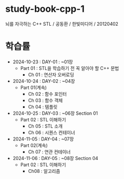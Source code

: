 # study-book-cpp-1
뇌를 자극하는 C++ STL / 공동환 / 한빛미디어 / 20120402

# 학습률
- 2024-10-23 : DAY-01 : ~01장
  - Part 01 : STL을 학습하기 전 꼭 알아야 할 C++ 문법
    - Ch 01 : 연산자 오버로딩
- 2024-10-24 : DAY-02 : ~04장
  - Part 01(계속)
    - Ch 02 : 함수 포인터
    - Ch 03 : 함수 객체
    - Ch 04 : 템플릿
- 2024-10-25 : DAY-03 : ~06장 Section 01
  - Part 02 : STL 이해하기
    - Ch 05 : STL 소개
    - Ch 06 : 시퀀스 컨테이너
- 2024-11-05 : DAY-04 : ~07장
  - Part 02(계속)
    - Ch 07 : 연관 컨테이너
- 2024-11-06 : DAY-05 : ~08장 Section 04
  - Part 02 : STL 이해하기
    - Ch08 : 알고리즘
